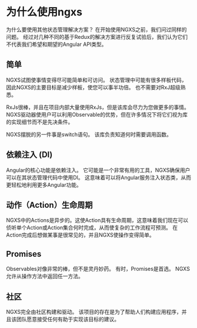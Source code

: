 # 为什么使用ngxs

为什么要使用其他状态管理解决方案？ 在开始使用NGXS之前，我们问过同样的问题。 经过对几种不同的基于Redux的解决方案进行反复试验后，我们认为它们不代表我们希望和期望的Angular API类型。

## 简单

NGXS试图使事情变得尽可能简单和可访问。 状态管理中可能有很多样板代码，因此NGXS的主要目标是减少样板，使您可以事半功倍。 也不需要对RxJ超级熟悉。

RxJs很棒，并且在项目内部大量使用RxJs，但是该库会尽力为您做更多的事情。 NGXS驱动器使用户可以利用Observable的优势，但在许多情况下将它们视为库的实现细节而不是先决条件。

NGXS摆脱的另一件事是switch语句。 该库负责知道何时需要调用函数。

## 依赖注入 \(DI\)

Angular的核心功能是依赖注入。 它可能是一个非常有用的工具，NGXS确保用户可以在其状态管理代码中使用DI。 这意味着可以将Angular服务注入状态类，从而更轻松地利用更多Angular功能。

## 动作（Action）生命周期

NGXS中的Actions是异步的。这使Action具有生命周期，这意味着我们现在可以侦听单个Action或Action集合何时完成，从而使复杂的工作流程可预测。 在Action完成后想做某事是很常见的，并且NGXS使操作变得简单。

## Promises

Observables对像非常的棒，但不是灵丹妙药。 有时，Promises是首选。 NGXS允许从操作方法中返回任一方法。

## 社区

NGXS完全由社区构建和驱动。 该项目的存在是为了帮助人们构建应用程序，并且该团队愿意接受任何有助于实现该目标的建议。

